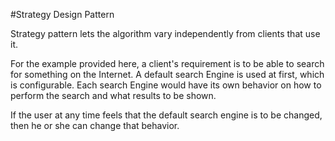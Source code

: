 #Strategy Design Pattern


Strategy pattern lets the algorithm vary independently from clients that use it.

For the example provided here, a client's requirement is to be able to search for something on the Internet.
A default search Engine is used at first, which is configurable.
Each search Engine would have its own behavior on how to perform the search and what results to be shown.

If the user at any time feels that the default search engine is to be changed, then he or she can change that behavior.
